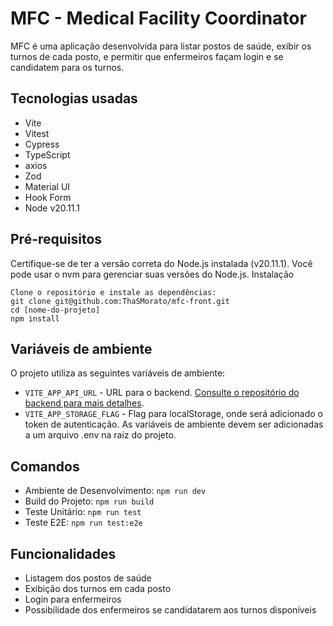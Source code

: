 # MFC - Medical Facility Coordinator

MFC é uma aplicação desenvolvida para listar postos de saúde, exibir os turnos de cada posto, e permitir que enfermeiros façam login e se candidatem para os turnos.

## Tecnologias usadas
- Vite
- Vitest
- Cypress
- TypeScript
- axios
- Zod
- Material UI
- Hook Form
- Node v20.11.1

## Pré-requisitos

Certifique-se de ter a versão correta do Node.js instalada (v20.11.1). Você pode usar o nvm para gerenciar suas versões do Node.js.
Instalação

```
Clone o repositório e instale as dependências:
git clone git@github.com:ThaSMorato/mfc-front.git
cd [nome-do-projeto]
npm install
```

## Variáveis de ambiente

O projeto utiliza as seguintes variáveis de ambiente:
- `VITE_APP_API_URL` - URL para o backend. [Consulte o repositório do backend para mais detalhes](https://github.com/ThaSMorato/mcf-backend).
- `VITE_APP_STORAGE_FLAG` - Flag para localStorage, onde será adicionado o token de autenticação.
As variáveis de ambiente devem ser adicionadas a um arquivo ﻿.env na raiz do projeto.

## Comandos

- Ambiente de Desenvolvimento: `npm run dev`
- Build do Projeto: `npm run build`
- Teste Unitário: `npm run test`
- Teste E2E: `npm run test:e2e`

## Funcionalidades

- Listagem dos postos de saúde
- Exibição dos turnos em cada posto
- Login para enfermeiros
- Possibilidade dos enfermeiros se candidatarem aos turnos disponíveis
